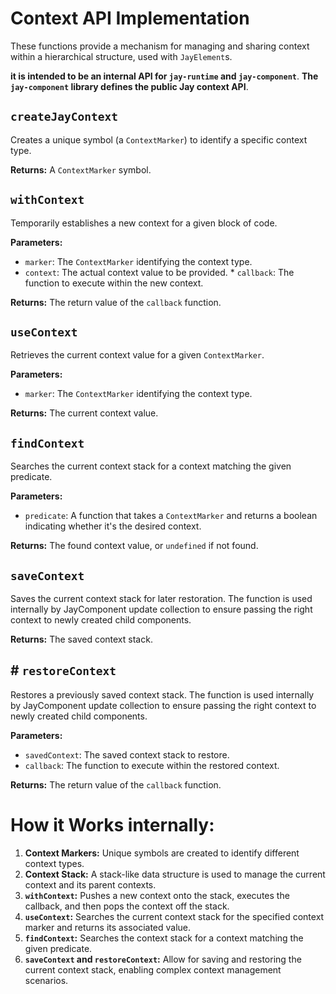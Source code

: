 # Context API Implementation

These functions provide a mechanism for managing and sharing context within a hierarchical structure,
used with `JayElement`s.

**it is intended to be an internal API for `jay-runtime` and `jay-component`**.
**The `jay-component` library defines the public Jay context API**.

## `createJayContext`

Creates a unique symbol (a `ContextMarker`) to identify a specific context type.

**Returns:** A `ContextMarker` symbol.

## `withContext`

Temporarily establishes a new context for a given block of code.

**Parameters:**

- `marker`: The `ContextMarker` identifying the context type.
- `context`: The actual context value to be provided. \* `callback`: The function to execute within the new context.

**Returns:** The return value of the `callback` function.

## `useContext`

Retrieves the current context value for a given `ContextMarker`.

**Parameters:**

- `marker`: The `ContextMarker` identifying the context type.

**Returns:** The current context value.

## `findContext`

Searches the current context stack for a context matching the given predicate.

**Parameters:**

- `predicate`: A function that takes a `ContextMarker` and returns a boolean indicating whether it's the desired context.

**Returns:** The found context value, or `undefined` if not found.

## `saveContext`

Saves the current context stack for later restoration. The function is used internally by JayComponent update collection
to ensure passing the right context to newly created child components.

**Returns:** The saved context stack.

## # `restoreContext`

Restores a previously saved context stack. The function is used internally by JayComponent update collection
to ensure passing the right context to newly created child components.

**Parameters:**

- `savedContext`: The saved context stack to restore.
- `callback`: The function to execute within the restored context.

**Returns:** The return value of the `callback` function.

# How it Works internally:

1. **Context Markers:** Unique symbols are created to identify different context types.
2. **Context Stack:** A stack-like data structure is used to manage the current context and its parent contexts.
3. **`withContext`:** Pushes a new context onto the stack, executes the callback, and then pops the context off the stack.
4. **`useContext`:** Searches the current context stack for the specified context marker and returns its associated value.
5. **`findContext`:** Searches the context stack for a context matching the given predicate.
6. **`saveContext` and `restoreContext`:** Allow for saving and restoring the current context stack, enabling complex context management scenarios.
